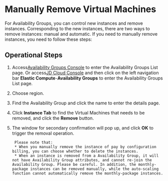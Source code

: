 # Manually Remove Virtual Machines

For Availability Groups, you can control new instances and remove instances. Corresponding to the new instances, there are two ways to remove instances: manual and automatic. If you need to manually remove instances, you need to follow these steps:


## Operational Steps

1. Access[Availability Groups Console](https://cns-console.jdcloud.com/availabilitygroup/list) to enter the Availability Groups List page. Or access[JD Cloud Console](https://console.jdcloud.com) and then click on the left navigation bar **Elastic Compute**-**Availability Groups** to enter the Availability Groups List page.
2. Choose region.
3. Find the Availability Group and click the name to enter the details page.
4. Click **Instance Tab** to find the Virtual Machines that needs to be removed, and click the **Remove** button.
5. The window for secondary confirmation will pop up, and click **OK** to trigger the removal operation.

		Please note that:
		* When you manually remove the instance of pay by configuration billing, you can choose whether to delete the instances.
		* When an instance is removed from a Availability Group, it will not have Availability Group attributes, and cannot re-join the Availability Group. Please be careful. In addition, the monthly-package instances can be removed manually, while the auto-scaling function cannot automatically remove the monthly-package instances.
